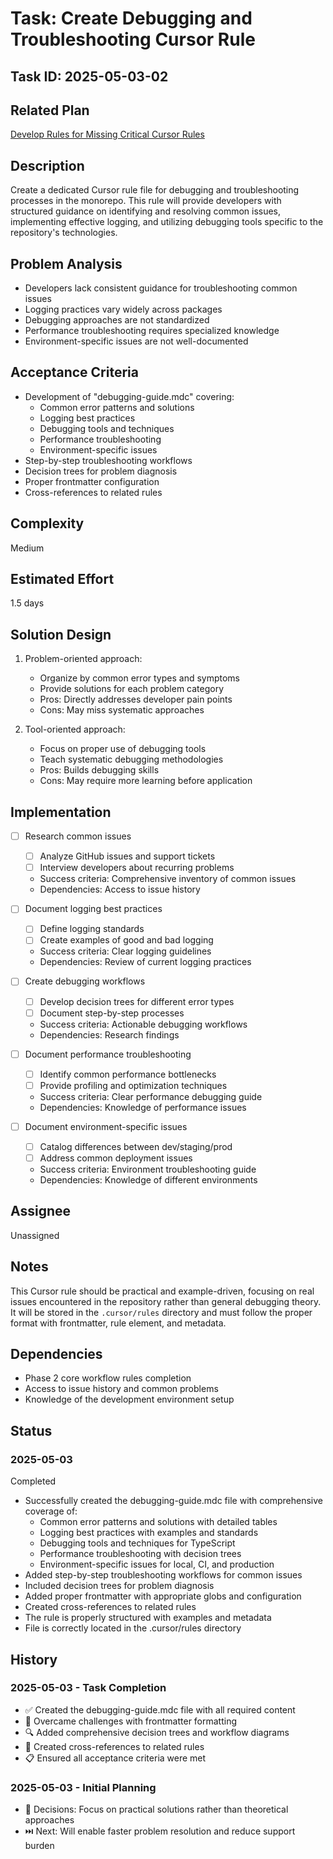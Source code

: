 # Task: Create Debugging and Troubleshooting Cursor Rule

## Task ID: 2025-05-03-02

## Related Plan

[Develop Rules for Missing Critical Cursor Rules](../plans/develop-missing-cursor-rules.md)

## Description

Create a dedicated Cursor rule file for debugging and troubleshooting processes in the monorepo. This rule will provide developers with structured guidance on identifying and resolving common issues, implementing effective logging, and utilizing debugging tools specific to the repository's technologies.

## Problem Analysis

- Developers lack consistent guidance for troubleshooting common issues
- Logging practices vary widely across packages
- Debugging approaches are not standardized
- Performance troubleshooting requires specialized knowledge
- Environment-specific issues are not well-documented

## Acceptance Criteria

- Development of "debugging-guide.mdc" covering:
  - Common error patterns and solutions
  - Logging best practices
  - Debugging tools and techniques
  - Performance troubleshooting
  - Environment-specific issues
- Step-by-step troubleshooting workflows
- Decision trees for problem diagnosis
- Proper frontmatter configuration
- Cross-references to related rules

## Complexity

Medium

## Estimated Effort

1.5 days

## Solution Design

1. Problem-oriented approach:
   - Organize by common error types and symptoms
   - Provide solutions for each problem category
   - Pros: Directly addresses developer pain points
   - Cons: May miss systematic approaches

2. Tool-oriented approach:
   - Focus on proper use of debugging tools
   - Teach systematic debugging methodologies
   - Pros: Builds debugging skills
   - Cons: May require more learning before application

## Implementation

- [ ] Research common issues
  - [ ] Analyze GitHub issues and support tickets
  - [ ] Interview developers about recurring problems
  - Success criteria: Comprehensive inventory of common issues
  - Dependencies: Access to issue history

- [ ] Document logging best practices
  - [ ] Define logging standards
  - [ ] Create examples of good and bad logging
  - Success criteria: Clear logging guidelines
  - Dependencies: Review of current logging practices

- [ ] Create debugging workflows
  - [ ] Develop decision trees for different error types
  - [ ] Document step-by-step processes
  - Success criteria: Actionable debugging workflows
  - Dependencies: Research findings

- [ ] Document performance troubleshooting
  - [ ] Identify common performance bottlenecks
  - [ ] Provide profiling and optimization techniques
  - Success criteria: Clear performance debugging guide
  - Dependencies: Knowledge of performance issues

- [ ] Document environment-specific issues
  - [ ] Catalog differences between dev/staging/prod
  - [ ] Address common deployment issues
  - Success criteria: Environment troubleshooting guide
  - Dependencies: Knowledge of different environments

## Assignee

Unassigned

## Notes

This Cursor rule should be practical and example-driven, focusing on real issues encountered in the repository rather than general debugging theory. It will be stored in the `.cursor/rules` directory and must follow the proper format with frontmatter, rule element, and metadata.

## Dependencies

- Phase 2 core workflow rules completion
- Access to issue history and common problems
- Knowledge of the development environment setup

## Status

### 2025-05-03

Completed

- Successfully created the debugging-guide.mdc file with comprehensive coverage of:
  - Common error patterns and solutions with detailed tables
  - Logging best practices with examples and standards
  - Debugging tools and techniques for TypeScript
  - Performance troubleshooting with decision trees
  - Environment-specific issues for local, CI, and production
- Added step-by-step troubleshooting workflows for common issues
- Included decision trees for problem diagnosis
- Added proper frontmatter with appropriate globs and configuration
- Created cross-references to related rules
- The rule is properly structured with examples and metadata
- File is correctly located in the .cursor/rules directory

## History

### 2025-05-03 - Task Completion
- ✅ Created the debugging-guide.mdc file with all required content
- 🔑 Overcame challenges with frontmatter formatting
- 🔍 Added comprehensive decision trees and workflow diagrams
- 🔄 Created cross-references to related rules
- 📋 Ensured all acceptance criteria were met

### 2025-05-03 - Initial Planning
- 🤔 Decisions: Focus on practical solutions rather than theoretical approaches
- ⏭️ Next: Will enable faster problem resolution and reduce support burden
